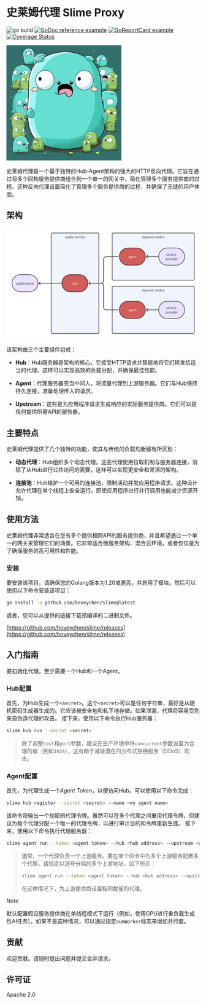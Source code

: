 # 史莱姆代理 Slime Proxy

![go build](https://github.com/hoveychen/slime/actions/workflows/go.yml/badge.svg)
[![GoDoc reference example](https://img.shields.io/badge/godoc-reference-blue.svg)](https://godoc.org/github.com/hoveychen/slime)
[![GoReportCard example](https://goreportcard.com/badge/github.com/hoveychen/slime)](https://goreportcard.com/report/github.com/hoveychen/slime)
[![Coverage Status](https://coveralls.io/repos/github/hoveychen/slime/badge.svg?branch=main)](https://coveralls.io/github/hoveychen/slime?branch=main)

<img src="https://github.com/hoveychen/slime/raw/main/docs/mascot.png" width="300px">

史莱姆代理是一个基于独特的Hub-Agent架构的强大的HTTP反向代理。它旨在通过将多个同构服务提供商组合到一个单一的网关中，简化管理多个服务提供商的过程。这种反向代理设置简化了管理多个服务提供商的过程，并确保了无缝的用户体验。

## 架构

<img src="https://github.com/hoveychen/slime/raw/main/docs/architecture.png" width="600x">

该架构由三个主要组件组成：

- **Hub**：Hub服务器是架构的核心。它接受HTTP请求并智能地将它们转发给适当的代理。这样可以实现高效的负载分配，并确保最佳性能。

- **Agent**：代理服务器充当中间人，将流量代理到上游服务器。它们与Hub保持持久连接，准备处理传入的请求。

- **Upstream**：这些是为应用程序请求生成响应的实际服务提供商。它们可以是任何提供所需API的服务器。

## 主要特点

史莱姆代理提供了几个独特的功能，使其与传统的负载均衡器有所区别：

- **动态代理**：Hub组织多个动态代理。这些代理使用拉取机制与服务器连接，消除了从Hub进行公共访问的需要。这样可以实现更安全和灵活的架构。

- **连接池**：Hub维护一个可用的连接池，限制活动并发应用程序请求。这种设计允许代理在单个线程上安全运行，即使应用程序进行并行调用也能减少资源开销。

## 使用方法

史莱姆代理非常适合在您有多个提供相同API的服务提供商，并且希望通过一个单一的网关来管理它们的场景。它非常适合微服务架构、混合云环境，或者仅仅是为了确保服务的高可用性和性能。

### 安装

要安装该项目，请确保您的Golang版本为1.20或更高，并启用了模块。然后可以使用以下命令安装该项目：
```bash
go install -u github.com/hoveychen/slime@latest
```
或者，您可以从提供的链接下载预编译的二进制文件。

[https://github.com/hoveychen/slime/releases](https://github.com/hoveychen/slime/releases)

## 入门指南

要初始化代理，至少需要一个Hub和一个Agent。

### Hub配置

首先，为Hub生成一个`<secret>`。这个`<secret>`可以是任何字符串，最好是从随机密码生成器生成的。它应该被安全地和私下地存储。如果泄漏，代理将容易受到来自伪造代理的攻击。
接下来，使用以下命令执行Hub服务器：

```bash
slime hub run --secret <secret>
```

> 除了调整`host`和`port`参数，建议在生产环境中将`concurrent`参数设置为合理的值（例如`1024`），这有助于减轻潜在的分布式拒绝服务（DDoS）攻击。

### Agent配置

首先，为代理生成一个*Agent Token*，以便访问Hub。可以使用以下命令完成：

```bash
slime hub register --secret <secret> --name <my agent name>
```

该命令将输出一个加密的代理令牌。虽然可以在多个代理之间重用代理令牌，但建议为每个代理分配一个唯一的代理令牌，以进行审计目的和令牌重新生成。
接下来，使用以下命令执行代理服务器：

```bash
slime agent run --token <agent token> --hub <hub address> --upstream <upstream address> 
```

> 通常，一个代理负责一个上游服务。要在单个命令中为多个上游服务配置多个代理，请指定以逗号分隔的多个上游地址，如下所示：
> ```bash
> slime agent run --token <agent token> --hub <hub address> --upstream <upstream1>,<upstream2>,<upstream3>
> ```
> 在这种情况下，为上游提供商设置相同数量的代理。

> [!NOTE]
> 默认配置假设服务提供商在单线程模式下运行（例如，使用GPU进行重负载生成性AI任务）。如果不是这种情况，可以通过指定`numWorker`标志来增加并行度。

## 贡献

欢迎贡献。请随时提出问题并提交合并请求。

## 许可证

Apache 2.0